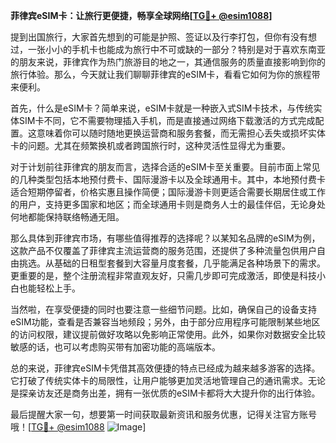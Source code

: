**菲律宾eSIM卡：让旅行更便捷，畅享全球网络[[TG💪+ @esim1088](https://t.me/s/esim1088)]**

提到出国旅行，大家首先想到的可能是护照、签证以及行李打包，但你有没有想过，一张小小的手机卡也能成为旅行中不可或缺的一部分？特别是对于喜欢东南亚的朋友来说，菲律宾作为热门旅游目的地之一，其通信服务的质量直接影响到你的旅行体验。那么，今天就让我们聊聊菲律宾的eSIM卡，看看它如何为你的旅程带来便利。

首先，什么是eSIM卡？简单来说，eSIM卡就是一种嵌入式SIM卡技术，与传统实体SIM卡不同，它不需要物理插入手机，而是直接通过网络下载激活的方式完成配置。这意味着你可以随时随地更换运营商和服务套餐，而无需担心丢失或损坏实体卡的问题。尤其在频繁换机或者跨国旅行时，这种灵活性显得尤为重要。

对于计划前往菲律宾的朋友而言，选择合适的eSIM卡至关重要。目前市面上常见的几种类型包括本地预付费卡、国际漫游卡以及全球通用卡。其中，本地预付费卡适合短期停留者，价格实惠且操作简便；国际漫游卡则更适合需要长期居住或工作的用户，支持更多国家和地区；而全球通用卡则是商务人士的最佳伴侣，无论身处何地都能保持联络畅通无阻。

那么具体到菲律宾市场，有哪些值得推荐的选择呢？以某知名品牌的eSIM为例，这款产品不仅覆盖了菲律宾主流运营商的服务范围，还提供了多种流量包供用户自由挑选。从基础的日租型套餐到大容量月度套餐，几乎能满足各种场景下的需求。更重要的是，整个注册流程非常直观友好，只需几步即可完成激活，即使是科技小白也能轻松上手。

当然啦，在享受便捷的同时也要注意一些细节问题。比如，确保自己的设备支持eSIM功能，查看是否兼容当地频段；另外，由于部分应用程序可能限制某些地区的访问权限，建议提前做好攻略以免影响正常使用。此外，如果你对数据安全比较敏感的话，也可以考虑购买带有加密功能的高端版本。

总的来说，菲律宾eSIM卡凭借其高效便捷的特点已经成为越来越多游客的选择。它打破了传统实体卡的局限性，让用户能够更加灵活地管理自己的通讯需求。无论是探亲访友还是商务出差，拥有一张优质的eSIM卡都将大大提升你的出行体验。

最后提醒大家一句，想要第一时间获取最新资讯和服务优惠，记得关注官方账号哦！[[TG💪+ @esim1088](https://t.me/s/esim1088) ![Image](https://i.postimg.cc/4NQfJmqS/Snipaste-2025-05-13-00-14-12.png)]